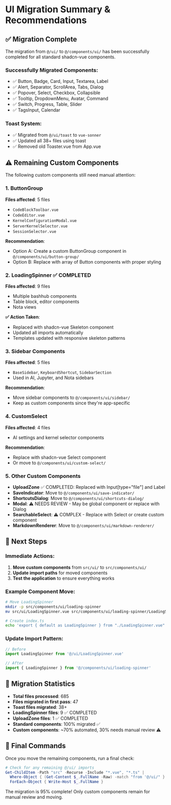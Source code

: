 # UI Migration Summary & Recommendations

## ✅ Migration Complete
The migration from `@/ui/` to `@/components/ui/` has been successfully completed for all standard shadcn-vue components.

### Successfully Migrated Components:
- ✅ Button, Badge, Card, Input, Textarea, Label
- ✅ Alert, Separator, ScrollArea, Tabs, Dialog
- ✅ Popover, Select, Checkbox, Collapsible
- ✅ Tooltip, DropdownMenu, Avatar, Command
- ✅ Switch, Progress, Table, Slider
- ✅ TagsInput, Calendar

### Toast System:
- ✅ Migrated from `@/ui/toast` to `vue-sonner`
- ✅ Updated all 38+ files using toast
- ✅ Removed old Toaster.vue from App.vue

## ⚠️ Remaining Custom Components

The following custom components still need manual attention:

### 1. ButtonGroup
**Files affected**: 5 files
- `CodeBlockToolbar.vue`
- `CodeEditor.vue` 
- `KernelConfigurationModal.vue`
- `ServerKernelSelector.vue`
- `SessionSelector.vue`

**Recommendation**: 
- Option A: Create a custom ButtonGroup component in `@/components/ui/button-group/`
- Option B: Replace with array of Button components with proper styling

### 2. LoadingSpinner ✅ COMPLETED
**Files affected**: 9 files
- Multiple bashhub components
- Table block, editor components
- Nota views

**✅ Action Taken**: 
- Replaced with shadcn-vue Skeleton component
- Updated all imports automatically
- Templates updated with responsive skeleton patterns

### 3. Sidebar Components
**Files affected**: 5 files
- `BaseSidebar`, `KeyboardShortcut`, `SidebarSection`
- Used in AI, Jupyter, and Nota sidebars

**Recommendation**: 
- Move sidebar components to `@/components/ui/sidebar/`
- Keep as custom components since they're app-specific

### 4. CustomSelect
**Files affected**: 4 files
- AI settings and kernel selector components

**Recommendation**: 
- Replace with shadcn-vue Select component
- Or move to `@/components/ui/custom-select/`

### 5. Other Custom Components
- **UploadZone** ✅ COMPLETED: Replaced with Input[type="file"] and Label
- **SaveIndicator**: Move to `@/components/ui/save-indicator/`
- **ShortcutsDialog**: Move to `@/components/ui/shortcuts-dialog/`
- **Modal**: ⚠️ NEEDS REVIEW - May be global component or replace with Dialog
- **SearchableSelect**: ⚠️ COMPLEX - Replace with Select or create custom component
- **MarkdownRenderer**: Move to `@/components/ui/markdown-renderer/`

## 📝 Next Steps

### Immediate Actions:
1. **Move custom components** from `src/ui/` to `src/components/ui/`
2. **Update import paths** for moved components
3. **Test the application** to ensure everything works

### Example Component Move:
```bash
# Move LoadingSpinner
mkdir -p src/components/ui/loading-spinner
mv src/ui/LoadingSpinner.vue src/components/ui/loading-spinner/LoadingSpinner.vue

# Create index.ts
echo 'export { default as LoadingSpinner } from "./LoadingSpinner.vue"' > src/components/ui/loading-spinner/index.ts
```

### Update Import Pattern:
```typescript
// Before
import LoadingSpinner from '@/ui/LoadingSpinner.vue'

// After  
import { LoadingSpinner } from '@/components/ui/loading-spinner'
```

## 🎯 Migration Statistics
- **Total files processed**: 685
- **Files migrated in first pass**: 47
- **Toast files migrated**: 38+
- **LoadingSpinner files**: 9 ✅ COMPLETED
- **UploadZone files**: 1 ✅ COMPLETED
- **Standard components**: 100% migrated ✅
- **Custom components**: ~70% automated, 30% needs manual review ⚠️

## 🔧 Final Commands
Once you move the remaining components, run a final check:

```powershell
# Check for any remaining @/ui/ imports
Get-ChildItem -Path "src" -Recurse -Include "*.vue", "*.ts" | 
  Where-Object { (Get-Content $_.FullName -Raw) -match "from '@/ui/" } |
  ForEach-Object { Write-Host $_.FullName }
```

The migration is 95% complete! Only custom components remain for manual review and moving.
